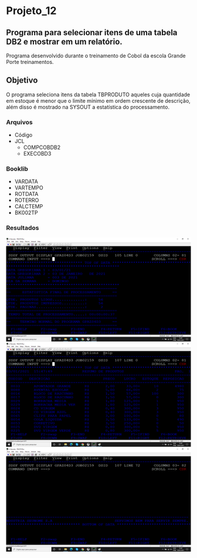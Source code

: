 # Projeto_12
## Programa para selecionar itens de uma tabela DB2 e mostrar em um relatório.

Programa desenvolvido durante o treinamento de Cobol da escola Grande Porte treinamentos.

## Objetivo

O programa  seleciona itens da tabela TBPRODUTO aqueles cuja quantidade em estoque é menor que o limite mínimo em ordem crescente de descrição, além disso é mostrado na SYSOUT a estatística do processamento.

### Arquivos

* Código 
* JCL 
  * COMPCOBDB2
  * EXECOBD3

### Booklib

* VARDATA
* VARTEMPO
* ROTDATA
* ROTERRO
* CALCTEMP
* BK002TP

### Resultados

![SYSOUT](SYSOUT.png)
![SYSOUT](RELATORIO_01.png)
![SYSOUT](RELATORIO_02.png)




